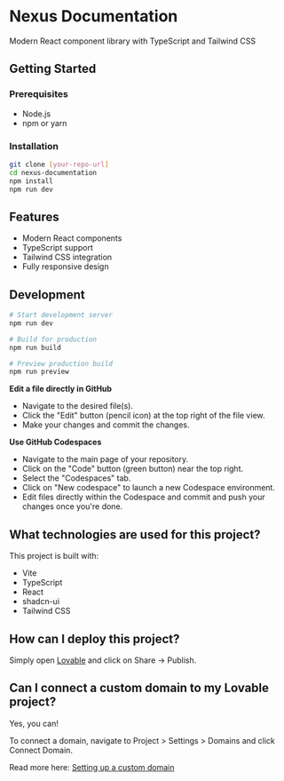 # Nexus Documentation

Modern React component library with TypeScript and Tailwind CSS

## Getting Started

### Prerequisites
- Node.js
- npm or yarn

### Installation
```bash
git clone [your-repo-url]
cd nexus-documentation
npm install
npm run dev
```

## Features
- Modern React components
- TypeScript support
- Tailwind CSS integration
- Fully responsive design

## Development

```bash
# Start development server
npm run dev

# Build for production
npm run build

# Preview production build
npm run preview
```

**Edit a file directly in GitHub**

- Navigate to the desired file(s).
- Click the "Edit" button (pencil icon) at the top right of the file view.
- Make your changes and commit the changes.

**Use GitHub Codespaces**

- Navigate to the main page of your repository.
- Click on the "Code" button (green button) near the top right.
- Select the "Codespaces" tab.
- Click on "New codespace" to launch a new Codespace environment.
- Edit files directly within the Codespace and commit and push your changes once you're done.

## What technologies are used for this project?

This project is built with:

- Vite
- TypeScript
- React
- shadcn-ui
- Tailwind CSS

## How can I deploy this project?

Simply open [Lovable](https://lovable.dev/projects/5d0890a6-0419-48ba-aaf1-d858d09f948e) and click on Share -> Publish.

## Can I connect a custom domain to my Lovable project?

Yes, you can!

To connect a domain, navigate to Project > Settings > Domains and click Connect Domain.

Read more here: [Setting up a custom domain](https://docs.lovable.dev/tips-tricks/custom-domain#step-by-step-guide)
